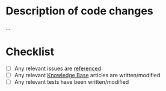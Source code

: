 # Description of code changes

...

# Checklist
- [ ] Any relevant issues are [referenced](https://docs.github.com/en/get-started/writing-on-github/getting-started-with-writing-and-formatting-on-github/basic-writing-and-formatting-syntax#referencing-issues-and-pull-requests)
- [ ] Any relevant [Knowledge Base](https://github.com/UniversalMediaServer/knowledge-base) articles are written/modified
- [ ] Any relevant tests have been written/modified
